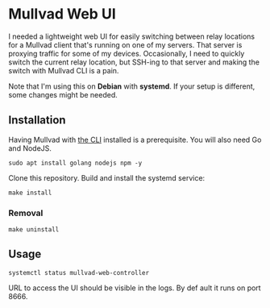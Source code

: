 # Mullvad Web UI

I needed a lightweight web UI for easily switching between relay locations for a Mullvad client that's running on one of my servers. That server is proxying traffic for some of my devices. Occasionally, I need to quickly switch the current relay location, but SSH-ing to that server and making the switch with Mullvad CLI is a pain.

Note that I'm using this on **Debian** with **systemd**. If your setup is different, some changes might be needed.

## Installation

Having Mullvad with [the CLI](https://mullvad.net/en/help/how-use-mullvad-cli) installed is a prerequisite. You will
also need Go and NodeJS.

```shell
sudo apt install golang nodejs npm -y
```

Clone this repository. Build and install the systemd service:

```shell
make install
```

### Removal

```shell
make uninstall
```

## Usage

```shell
systemctl status mullvad-web-controller
```

URL to access the UI should be visible in the logs. By def
ault it runs on port 8666.
